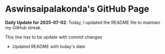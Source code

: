 # Aswinsaipalakonda's GitHub Page



**Daily Update for 2025-07-02**: Today, I updated the README file to maintain my GitHub streak.

This line has to be update with commit changes
 - Updated README with today's date
